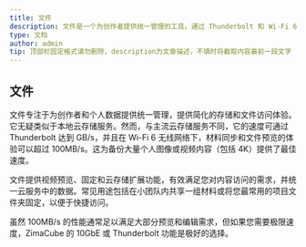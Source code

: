 ```yaml
---
title: 文件
description: 文件是一个为创作者提供统一管理的工具，通过 Thunderbolt 和 Wi-Fi 6 提供卓越速度的本地云存储体验。它提供视频预览、固定和可扩展的云存储，满足小团队内高效的数据访问和共享需求。用户享受快速同步和文件预览，使其成为备份大型媒体文件（包括 4K 内容）的理想选择。对于需要极限速度的用户，ZimaCube 的 10GbE 或 Thunderbolt 等选项可供选择。
type: 文档
author: admin
tip: 顶部栏固定格式请勿删除，description为文章描述，不填时将截取内容最前一段文字
---
```

## 文件
文件专注于为创作者和个人数据提供统一管理，提供简化的存储和文件访问体验。它无疑类似于本地云存储服务。然而，与主流云存储服务不同，它的速度可通过 Thunderbolt 达到 GB/s，并且在 Wi-Fi 6 无线网络下，材料同步和文件预览的体验可以超过 100MB/s。这为备份大量个人图像或视频内容（包括 4K）提供了最佳速度。

文件提供视频预览、固定和云存储扩展功能，有效满足您对内容访问的需求，并统一云服务中的数据。常见用途包括在小团队内共享一组材料或将您最常用的项目文件夹固定，以便于快捷访问。

虽然 100MB/s 的性能通常足以满足大部分预览和编辑需求，但如果您需要极限速度，ZimaCube 的 10GbE 或 Thunderbolt 功能是极好的选择。